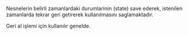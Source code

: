 Nesnelerin belirli zamanlardaki durumlarinin (state) save ederek, istenilen zamanlarda tekrar geri getirerek kullanılmasını saglamaktadır.

Geri al işlemi için kullanılır genelde.